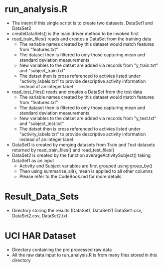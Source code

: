 # run_analysis.R
 - The intent if this single script is to create two datasets. DataSet1 and DataSet2
 - createDataSets() is the main driver method to be invoked first
 - read_train_files() reads and creates a DataSet from the training data
    - The variable names created by this dataset would match features from "features.txt"
    - The dataset then is filtered to only those capturing mean and standard deviation measurements
    - New variables to the datset are added via records from "y_train.txt" and "subject_train.txt"
    - The datset then is cross referenced to activies listed under "activity_labels.txt" to provide descriptive activity information instead of an integer label
 - read_test_files() reads and creates a DataSet from the test data
    - The variable names created by this dataset would match features from "features.txt"
    - The dataset then is filtered to only those capturing mean and standard deviation measurements
    - New variables to the datset are added via records from "y_test.txt" and "subject_test.txt"
    - The datset then is cross referenced to activies listed under "activity_labels.txt" to provide descriptive activity information instead of an integer label
 - DataSet1 is created by merging datasets from Train and Test datasets returned by read_train_files() and read_test_files()
 - DataSet2 is created by the function averageActivitySubject() taking DataSet1 as an input
    - Activity and Subject variables are first grouped using group_by()
    - Then using summarise_all(), mean is applied to all other columns
    - Please refer to the CodeBook.md for more details
    
# Result_Data_Sets
 - Directory storing the results (DataSet1, DataSet2) DataSet1.csv, DataSet2.csv, DataSet2.txt
 
# UCI HAR Dataset
 - Directory containing the pre processed raw data
 - All the raw data input to run_analysis.R is from many files stored in this directory
